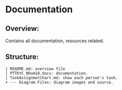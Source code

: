 # Documentation

## Overview:
Contains all documentation, resources related.
## Structure:
```
| README.md: overview file
| PTTKYC_Nhom18.docx: documentation.
| TaskAssignmetChart.md: show each person's task.
+ --- Diagram Files: diagram images and source.
```